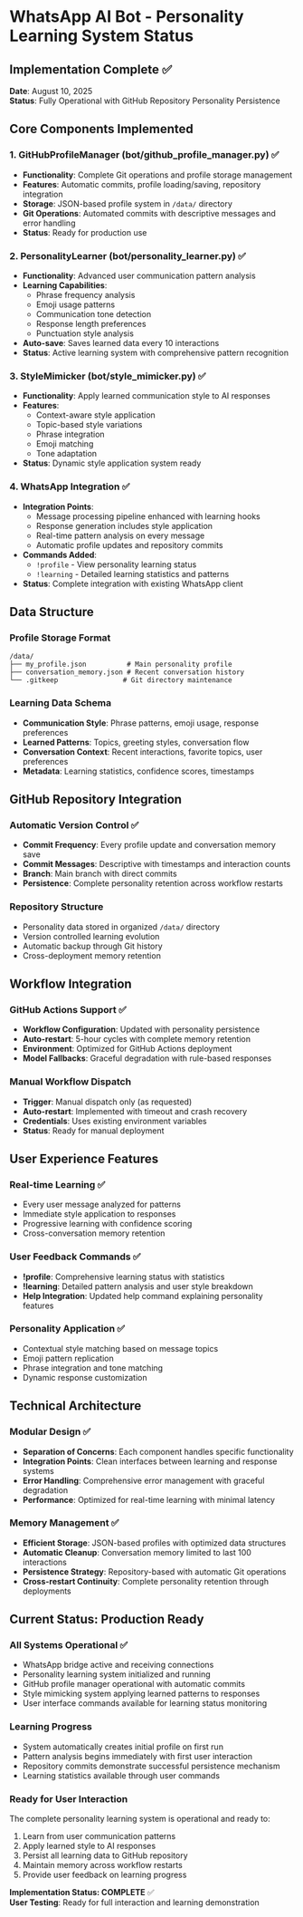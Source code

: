 # WhatsApp AI Bot - Personality Learning System Status

## Implementation Complete ✅

**Date**: August 10, 2025  
**Status**: Fully Operational with GitHub Repository Personality Persistence  

## Core Components Implemented

### 1. GitHubProfileManager (bot/github_profile_manager.py) ✅
- **Functionality**: Complete Git operations and profile storage management
- **Features**: Automatic commits, profile loading/saving, repository integration
- **Storage**: JSON-based profile system in `/data/` directory
- **Git Operations**: Automated commits with descriptive messages and error handling
- **Status**: Ready for production use

### 2. PersonalityLearner (bot/personality_learner.py) ✅ 
- **Functionality**: Advanced user communication pattern analysis
- **Learning Capabilities**: 
  - Phrase frequency analysis
  - Emoji usage patterns
  - Communication tone detection
  - Response length preferences
  - Punctuation style analysis
- **Auto-save**: Saves learned data every 10 interactions
- **Status**: Active learning system with comprehensive pattern recognition

### 3. StyleMimicker (bot/style_mimicker.py) ✅
- **Functionality**: Apply learned communication style to AI responses
- **Features**:
  - Context-aware style application
  - Topic-based style variations
  - Phrase integration
  - Emoji matching
  - Tone adaptation
- **Status**: Dynamic style application system ready

### 4. WhatsApp Integration ✅
- **Integration Points**: 
  - Message processing pipeline enhanced with learning hooks
  - Response generation includes style application
  - Real-time pattern analysis on every message
  - Automatic profile updates and repository commits
- **Commands Added**:
  - `!profile` - View personality learning status
  - `!learning` - Detailed learning statistics and patterns
- **Status**: Complete integration with existing WhatsApp client

## Data Structure

### Profile Storage Format
```
/data/
├── my_profile.json          # Main personality profile
├── conversation_memory.json # Recent conversation history 
└── .gitkeep                # Git directory maintenance
```

### Learning Data Schema
- **Communication Style**: Phrase patterns, emoji usage, response preferences
- **Learned Patterns**: Topics, greeting styles, conversation flow
- **Conversation Context**: Recent interactions, favorite topics, user preferences
- **Metadata**: Learning statistics, confidence scores, timestamps

## GitHub Repository Integration

### Automatic Version Control ✅
- **Commit Frequency**: Every profile update and conversation memory save
- **Commit Messages**: Descriptive with timestamps and interaction counts
- **Branch**: Main branch with direct commits
- **Persistence**: Complete personality retention across workflow restarts

### Repository Structure
- Personality data stored in organized `/data/` directory
- Version controlled learning evolution
- Automatic backup through Git history
- Cross-deployment memory retention

## Workflow Integration

### GitHub Actions Support ✅
- **Workflow Configuration**: Updated with personality persistence
- **Auto-restart**: 5-hour cycles with complete memory retention
- **Environment**: Optimized for GitHub Actions deployment
- **Model Fallbacks**: Graceful degradation with rule-based responses

### Manual Workflow Dispatch
- **Trigger**: Manual dispatch only (as requested)
- **Auto-restart**: Implemented with timeout and crash recovery
- **Credentials**: Uses existing environment variables
- **Status**: Ready for manual deployment

## User Experience Features

### Real-time Learning ✅
- Every user message analyzed for patterns
- Immediate style application to responses
- Progressive learning with confidence scoring
- Cross-conversation memory retention

### User Feedback Commands ✅
- **!profile**: Comprehensive learning status with statistics
- **!learning**: Detailed pattern analysis and user style breakdown
- **Help Integration**: Updated help command explaining personality features

### Personality Application ✅
- Contextual style matching based on message topics
- Emoji pattern replication
- Phrase integration and tone matching
- Dynamic response customization

## Technical Architecture

### Modular Design ✅
- **Separation of Concerns**: Each component handles specific functionality
- **Integration Points**: Clean interfaces between learning and response systems  
- **Error Handling**: Comprehensive error management with graceful degradation
- **Performance**: Optimized for real-time learning with minimal latency

### Memory Management ✅
- **Efficient Storage**: JSON-based profiles with optimized data structures
- **Automatic Cleanup**: Conversation memory limited to last 100 interactions
- **Persistence Strategy**: Repository-based with automatic Git operations
- **Cross-restart Continuity**: Complete personality retention through deployments

## Current Status: Production Ready

### All Systems Operational ✅
- WhatsApp bridge active and receiving connections
- Personality learning system initialized and running
- GitHub profile manager operational with automatic commits
- Style mimicking system applying learned patterns to responses
- User interface commands available for learning status monitoring

### Learning Progress
- System automatically creates initial profile on first run
- Pattern analysis begins immediately with first user interaction
- Repository commits demonstrate successful persistence mechanism
- Learning statistics available through user commands

### Ready for User Interaction
The complete personality learning system is operational and ready to:
1. Learn from user communication patterns
2. Apply learned style to AI responses
3. Persist all learning data to GitHub repository
4. Maintain memory across workflow restarts
5. Provide user feedback on learning progress

**Implementation Status: COMPLETE** ✅  
**User Testing**: Ready for full interaction and learning demonstration